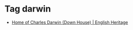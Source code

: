 <!--
title: Tag darwin
date: 2020-06-28T14:51:44.766Z
tags:
-->
# Tag darwin

 * [Home of Charles Darwin (Down House) | English Heritage](124422253927.md)